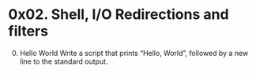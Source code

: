 # 0x02. Shell, I/O Redirections and filters
0. Hello World Write a script that prints “Hello, World”, followed by a new line to the standard output.
